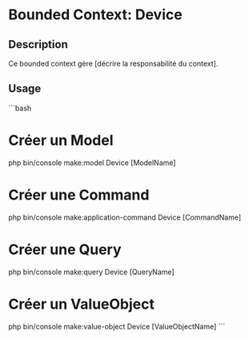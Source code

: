 # Bounded Context: Device

## Description

Ce bounded context gère [décrire la responsabilité du context].

## Usage

\`\`\`bash
# Créer un Model
php bin/console make:model Device [ModelName]

# Créer une Command
php bin/console make:application-command Device [CommandName]

# Créer une Query
php bin/console make:query Device [QueryName]

# Créer un ValueObject
php bin/console make:value-object Device [ValueObjectName]
\`\`\`
